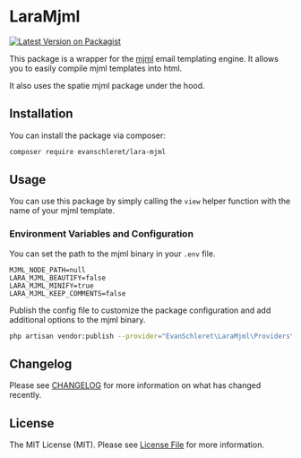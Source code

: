 # LaraMjml

[![Latest Version on Packagist](https://img.shields.io/packagist/v/evanschleret/lara-mjml.svg?style=flat-square)](https://packagist.org/packages/evanschleret/lara-mjml)

This package is a wrapper for the [mjml](https://mjml.io/) email templating engine. It allows you to easily compile mjml templates into html.

It also uses the spatie mjml package under the hood.

## Installation

You can install the package via composer:

```bash
composer require evanschleret/lara-mjml
```

## Usage

You can use this package by simply calling the `view` helper function with the name of your mjml template.

### Environment Variables and Configuration

You can set the path to the mjml binary in your `.env` file.

```env
MJML_NODE_PATH=null
LARA_MJML_BEAUTIFY=false
LARA_MJML_MINIFY=true
LARA_MJML_KEEP_COMMENTS=false
```

Publish the config file to customize the package configuration and add additional options to the mjml binary.

```bash
php artisan vendor:publish --provider="EvanSchleret\LaraMjml\Providers\LaraMjmlServiceProvider"
```

## Changelog

Please see [CHANGELOG](CHANGELOG.md) for more information on what has changed recently.

## License

The MIT License (MIT). Please see [License File](LICENSE.md) for more information.
